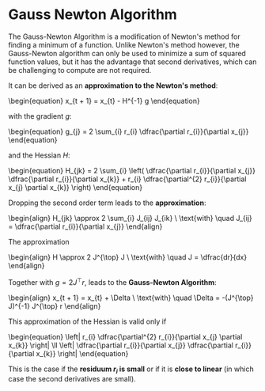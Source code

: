 # Gauss Newton Algorithm

The Gauss-Newton Algorithm is a modification of Newton's method for finding a
minimum of a function. Unlike Newton's method however, the Gauss-Newton
algorithm can only be used to minimize a sum of squared function values, but it
has the advantage that second derivatives, which can be challenging to compute
are not required.

It can be derived as an **approximation to the Newton's method**:

\begin{equation}
    x_{t + 1} = x_{t} - H^{-1} g
\end{equation}

with the gradient $g$:

\begin{equation}
    g_{j} = 2 \sum_{i} r_{i} \dfrac{\partial r_{i}}{\partial x_{j}}
\end{equation}

and the Hessian $H$:

\begin{equation}
    H_{jk} = 2 \sum_{i} \left(
        \dfrac{\partial r_{i}}{\partial x_{j}}
        \dfrac{\partial r_{i}}{\partial x_{k}} +
        r_{i} \dfrac{\partial^{2} r_{i}}{\partial x_{j} \partial x_{k}}
    \right)
\end{equation}

Dropping the second order term leads to the **approximation**:

\begin{align}
    H_{jk} \approx 2 \sum_{i} J_{ij} J_{ik} \\
    \text{with} \quad J_{ij} = \dfrac{\partial r_{i}}{\partial x_{j}}
\end{align}

The approximation

\begin{align}
    H \approx 2 J^{\top} J \\
    \text{with} \quad J = \dfrac{dr}{dx}
\end{align}

Together with $g = 2 J^{\top} r$, leads to the **Gauss-Newton Algorithm**:

\begin{align}
    x_{t + 1} = x_{t} + \Delta \\
    \text{with} \quad \Delta = -(J^{\top} J)^{-1} J^{\top} r
\end{align}

This approximation of the Hessian is valid only if

\begin{equation}
    \left|
        r_{i} \dfrac{\partial^{2} r_{i}}{\partial x_{j} \partial x_{k}}
    \right|
    \ll
    \left|
        \dfrac{\partial r_{i}}{\partial x_{j}}
        \dfrac{\partial r_{i}}{\partial x_{k}}
    \right|
\end{equation}

This is the case if the **residuum $r_{i}$ is small** or if it is **close to
linear** (in which case the second derivatives are small).
